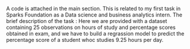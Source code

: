A code is attached in the main section. This is related to my first task in Sparks Foundation as a Data science and business analytics intern.
The brief description of the task : Here we are provided with a dataset containing 25 observations on hours of study and percentage scores obtained in exam, and we have to build a regrassion model to predict the percentage score of a student whoc studies 9.25 hours per day.
